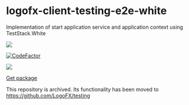 # logofx-client-testing-e2e-white
Implementation of start application service and application context using TestStack.White

<img src=https://ci.appveyor.com/api/projects/status/github/logofx/logofx-client-testing-e2e-white>

[![CodeFactor](https://www.codefactor.io/repository/github/logofx/logofx-client-testing-e2e-white/badge)](https://www.codefactor.io/repository/github/logofx/logofx-client-testing-e2e-white)

<img src=https://img.shields.io/nuget/dt/LogoFX.Client.Testing.EndToEnd.White>

[Get package](https://www.nuget.org/packages/LogoFX.Client.Testing.EndToEnd.White)

This repository is archived. Its functionality has been moved to https://github.com/LogoFX/testing
